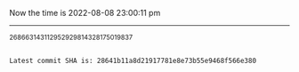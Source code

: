 Now the time is 2022-08-08 23:00:11 pm

---

<small>268663143112952929814328175019837</small>

```txt

Latest commit SHA is: 28641b11a8d21917781e8e73b55e9468f566e380
```
